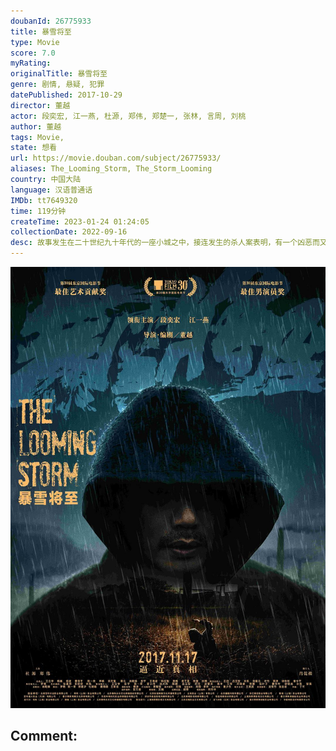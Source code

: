 ```yaml
---
doubanId: 26775933
title: 暴雪将至
type: Movie
score: 7.0
myRating: 
originalTitle: 暴雪将至
genre: 剧情, 悬疑, 犯罪
datePublished: 2017-10-29
director: 董越
actor: 段奕宏, 江一燕, 杜源, 郑伟, 郑楚一, 张林, 言周, 刘桃
author: 董越
tags: Movie, 
state: 想看
url: https://movie.douban.com/subject/26775933/
aliases: The_Looming_Storm, The_Storm_Looming
country: 中国大陆
language: 汉语普通话
IMDb: tt7649320
time: 119分钟
createTime: 2023-01-24 01:24:05
collectionDate: 2022-09-16
desc: 故事发生在二十世纪九十年代的一座小城之中，接连发生的杀人案表明，有一个凶恶而又冷血的连环杀手潜伏在这座阴雨连绵的城市之中，而且此人极有可能是当地一座工厂里的内部人员。余国伟（段奕宏饰）是工厂保卫科干...
---
```


![image](assets/p2505160594.jpg)

Comment: 
---


